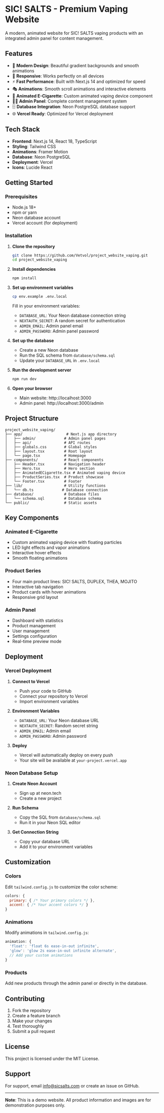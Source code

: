 # SIC! SALTS - Premium Vaping Website

A modern, animated website for SIC! SALTS vaping products with an integrated admin panel for content management.

## Features

- 🎨 **Modern Design**: Beautiful gradient backgrounds and smooth animations
- 📱 **Responsive**: Works perfectly on all devices
- ⚡ **Fast Performance**: Built with Next.js 14 and optimized for speed
- 🎭 **Animations**: Smooth scroll animations and interactive elements
- 🚀 **Animated E-Cigarette**: Custom animated vaping device component
- 👨‍💼 **Admin Panel**: Complete content management system
- 🗄️ **Database Integration**: Neon PostgreSQL database support
- 🌐 **Vercel Ready**: Optimized for Vercel deployment

## Tech Stack

- **Frontend**: Next.js 14, React 18, TypeScript
- **Styling**: Tailwind CSS
- **Animations**: Framer Motion
- **Database**: Neon PostgreSQL
- **Deployment**: Vercel
- **Icons**: Lucide React

## Getting Started

### Prerequisites

- Node.js 18+ 
- npm or yarn
- Neon database account
- Vercel account (for deployment)

### Installation

1. **Clone the repository**
   ```bash
   git clone https://github.com/Vetvol/project_website_vaping.git
   cd project_website_vaping
   ```

2. **Install dependencies**
   ```bash
   npm install
   ```

3. **Set up environment variables**
   ```bash
   cp env.example .env.local
   ```
   
   Fill in your environment variables:
   - `DATABASE_URL`: Your Neon database connection string
   - `NEXTAUTH_SECRET`: A random secret for authentication
   - `ADMIN_EMAIL`: Admin panel email
   - `ADMIN_PASSWORD`: Admin panel password

4. **Set up the database**
   - Create a new Neon database
   - Run the SQL schema from `database/schema.sql`
   - Update your `DATABASE_URL` in `.env.local`

5. **Run the development server**
   ```bash
   npm run dev
   ```

6. **Open your browser**
   - Main website: http://localhost:3000
   - Admin panel: http://localhost:3000/admin

## Project Structure

```
project_website_vaping/
├── app/                    # Next.js app directory
│   ├── admin/             # Admin panel pages
│   ├── api/               # API routes
│   ├── globals.css        # Global styles
│   ├── layout.tsx         # Root layout
│   └── page.tsx           # Homepage
├── components/            # React components
│   ├── Header.tsx         # Navigation header
│   ├── Hero.tsx           # Hero section
│   ├── AnimatedECigarette.tsx # Animated vaping device
│   ├── ProductSeries.tsx  # Product showcase
│   └── Footer.tsx         # Footer
├── lib/                   # Utility functions
│   └── db.ts             # Database connection
├── database/              # Database files
│   └── schema.sql         # Database schema
└── public/                # Static assets
```

## Key Components

### Animated E-Cigarette
- Custom animated vaping device with floating particles
- LED light effects and vapor animations
- Interactive hover effects
- Smooth floating animations

### Product Series
- Four main product lines: SIC! SALTS, DUPLEX, THEA, MOJITO
- Interactive tab navigation
- Product cards with hover animations
- Responsive grid layout

### Admin Panel
- Dashboard with statistics
- Product management
- User management
- Settings configuration
- Real-time preview mode

## Deployment

### Vercel Deployment

1. **Connect to Vercel**
   - Push your code to GitHub
   - Connect your repository to Vercel
   - Import environment variables

2. **Environment Variables**
   - `DATABASE_URL`: Your Neon database URL
   - `NEXTAUTH_SECRET`: Random secret string
   - `ADMIN_EMAIL`: Admin email
   - `ADMIN_PASSWORD`: Admin password

3. **Deploy**
   - Vercel will automatically deploy on every push
   - Your site will be available at `your-project.vercel.app`

### Neon Database Setup

1. **Create Neon Account**
   - Sign up at neon.tech
   - Create a new project

2. **Run Schema**
   - Copy the SQL from `database/schema.sql`
   - Run it in your Neon SQL editor

3. **Get Connection String**
   - Copy your database URL
   - Add it to your environment variables

## Customization

### Colors
Edit `tailwind.config.js` to customize the color scheme:
```javascript
colors: {
  primary: { /* Your primary colors */ },
  accent: { /* Your accent colors */ }
}
```

### Animations
Modify animations in `tailwind.config.js`:
```javascript
animation: {
  'float': 'float 6s ease-in-out infinite',
  'glow': 'glow 2s ease-in-out infinite alternate',
  // Add your custom animations
}
```

### Products
Add new products through the admin panel or directly in the database.

## Contributing

1. Fork the repository
2. Create a feature branch
3. Make your changes
4. Test thoroughly
5. Submit a pull request

## License

This project is licensed under the MIT License.

## Support

For support, email info@sicsalts.com or create an issue on GitHub.

---

**Note**: This is a demo website. All product information and images are for demonstration purposes only.
